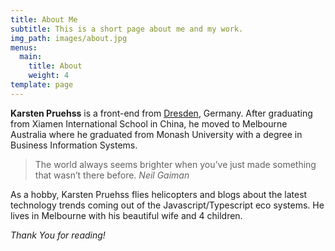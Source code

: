 ```yaml
---
title: About Me
subtitle: This is a short page about me and my work.
img_path: images/about.jpg
menus:
  main:
    title: About
    weight: 4
template: page
---
```


**Karsten Pruehss** is a front-end from [Dresden](https://en.wikipedia.org/wiki/Dresden), Germany. After graduating from Xiamen International School in China, he moved to Melbourne Australia where he graduated from Monash University with a degree in Business Information Systems.

>The world always seems brighter when you’ve just made something that wasn’t there before. <cite>Neil Gaiman</cite>

As a hobby, Karsten Pruehss flies helicopters and blogs about the latest technology trends coming out of the Javascript/Typescript eco systems. He lives in Melbourne with his beautiful wife and 4 children.

*Thank You for reading!*
